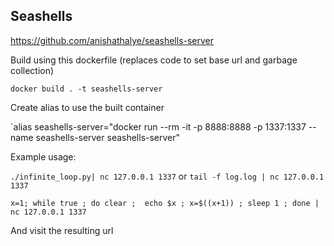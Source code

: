 Seashells
---
https://github.com/anishathalye/seashells-server

Build using this dockerfile (replaces code to set base url and garbage collection)

`docker build . -t seashells-server`

Create alias to use the built container

`alias seashells-server="docker run --rm -it -p 8888:8888 -p 1337:1337 --name seashells-server seashells-server"

Example usage:

`./infinite_loop.py| nc 127.0.0.1 1337` or `tail -f log.log | nc 127.0.0.1 1337`

`x=1; while true ; do clear ;  echo $x ; x=$((x+1)) ; sleep 1 ; done | nc 127.0.0.1 1337`

And visit the resulting url
